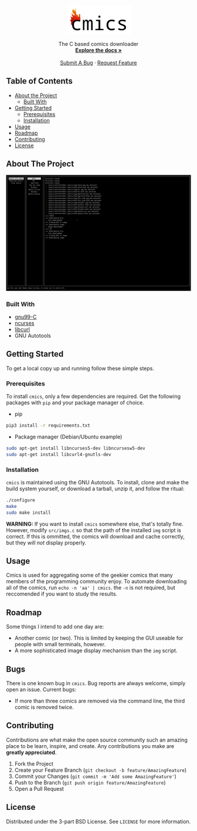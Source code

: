
<!--
*** Thanks for checking out this README Template. If you have a suggestion that would
*** make this better, please fork the cmics and create a pull request or simply open
*** an issue with the tag "enhancement".
*** Thanks again! Now go create something AMAZING! :D
***
***
***
*** To avoid retyping too much info. Do a search and replace for the following:
*** Barthandelous01, cmics, twitter_handle, 
-->





<!-- PROJECT SHIELDS -->
<!--
*** I'm using markdown "reference style" links for readability.
*** Reference links are enclosed in brackets [ ] instead of parentheses ( ).
*** See the bottom of this document for the declaration of the reference variables
*** for contributors-url, forks-url, etc. This is an optional, concise syntax you may use.
*** https://www.markdownguide.org/basic-syntax/#reference-style-links
-->

<!-- PROJECT LOGO -->
<br />
<p align="center">
  <a href="https://github.com/Barthandelous01/cmics">
    <img src="res/logo.png" alt="Logo" height="80">
  </a>

  <p align="center">
    The C based comics downloader
    <br />
    <a href="https://github.com/Barthandelous01/cmics"><strong>Explore the docs »</strong></a>
    <br />
    <br />
    <a href="https://github.com/Barthandelous01/cmics/issues">Submit A Bug</a>
    ·
    <a href="https://github.com/Barthandelous01/cmics/issues">Request Feature</a>
  </p>
</p>



<!-- TABLE OF CONTENTS -->
## Table of Contents

* [About the Project](#about-the-project)
  * [Built With](#built-with)
* [Getting Started](#getting-started)
  * [Prerequisites](#prerequisites)
  * [Installation](#installation)
* [Usage](#usage)
* [Roadmap](#roadmap)
* [Contributing](#contributing)
* [License](#license)




<!-- ABOUT THE PROJECT -->
## About The Project


<img src="res/in-use.png">

### Built With

* [gnu99-C](https://www.ansi.org/)
* [ncurses](https://invisible-island.net/ncurses/)
* [libcurl](https://curl.haxx.se/libcurl/)
* GNU Autotools



<!-- GETTING STARTED -->
## Getting Started

To get a local copy up and running follow these simple steps.

### Prerequisites

To install `cmics`, only a few dependencies are required. Get the following packages with `pip` and your package manager of choice.
* pip
```sh
pip3 install -r requirements.txt
```
* Package manager (Debian/Ubuntu example)
```sh
sudo apt-get install libncurses5-dev libncursesw5-dev 
sudo apt-get install libcurl4-gnutls-dev
```

### Installation
`cmics` is maintained using the GNU Autotools. To install, clone and make the build system yourself, or download a tarball, unzip it, and follow the ritual:
```sh
./configure
make
sudo make install
```
**WARNING:** If you want to install `cmics` somewhere else, that's totally fine. However, modify `src/imgs.c` so that the path of the installed `img` script is correct. If this is ommitted, the comics will download and cache correctly, but they *will not* display properly.

<!-- USAGE EXAMPLES -->
## Usage

Cmics is used for aggregating some of the geekier comics that many members of the programming community enjoy. To automate downloading all of the comics, run `echo -n 'aa' | cmics`. the `-n` is not required, but reccomended if you want to study the results.



<!-- ROADMAP -->
## Roadmap

Some things I intend to add one day are:
 * Another comic (or two). This is limited by keeping the GUI useable for people with small terminals, however.
 * A more sophisticated image display mechanism than the `img` script.

## Bugs
There is one known bug in `cmics`. Bug reports are always welcome, simply open an issue.
Current bugs:
 * If more than three comics are removed via the command line, the third comic is removed twice.
<!-- CONTRIBUTING -->
## Contributing

Contributions are what make the open source community such an amazing place to be learn, inspire, and create. Any contributions you make are **greatly appreciated**.

1. Fork the Project
2. Create your Feature Branch (`git checkout -b feature/AmazingFeature`)
3. Commit your Changes (`git commit -m 'Add some AmazingFeature'`)
4. Push to the Branch (`git push origin feature/AmazingFeature`)
5. Open a Pull Request



<!-- LICENSE -->
## License

Distributed under the 3-part BSD License. See `LICENSE` for more information.
